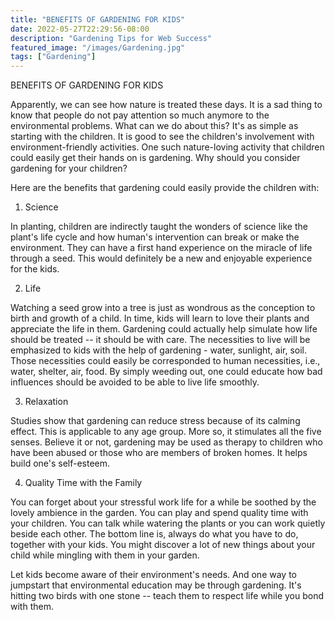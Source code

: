 ```yaml
---
title: "BENEFITS OF GARDENING FOR KIDS"
date: 2022-05-27T22:29:56-08:00
description: "Gardening Tips for Web Success"
featured_image: "/images/Gardening.jpg"
tags: ["Gardening"]
---
```


BENEFITS OF GARDENING FOR KIDS

Apparently, we can see how nature is treated these days.  It is a sad thing to know that people do not pay attention so much anymore to the environmental problems.  What can we do about this?  It's as simple as starting with the children.  It is good to see the children's involvement with environment-friendly activities. One such nature-loving activity that children could easily get their hands on is gardening. Why should you consider gardening for your children?

Here are the benefits that gardening could easily provide the children with:

1.  Science

In planting, children are indirectly taught the wonders of science like the plant's life cycle and how human's intervention can break or make the environment.  They can have a first hand experience on the miracle of life through a seed.  This would definitely be a new and enjoyable experience for the kids.

2.  Life

Watching a seed grow into a tree is just as wondrous as the conception to birth and growth of a child.  In time, kids will learn to love their plants and appreciate the life in them. Gardening could actually help simulate how life should be treated -- it should be with care. The necessities to live will be emphasized to kids with the help of gardening - water, sunlight, air, soil. Those necessities could easily be corresponded to human necessities, i.e., water, shelter, air, food.  By simply weeding out, one could educate how bad influences should be avoided to be able to live life smoothly.

3.  Relaxation

Studies show that gardening can reduce stress because of its calming effect. This is applicable to any age group.  More so, it stimulates all the five senses.  Believe it or not, gardening may be used as therapy to children who have been abused or those who are members of broken homes.  It helps build one's self-esteem.  


4.  Quality Time with the Family

You can forget about your stressful work life for a while be soothed by the lovely ambience in the garden.  You can play and spend quality time with your children.  You can talk while watering the plants or you can work quietly beside each other.  The bottom line is, always do what you have to do, together with your kids.  You might discover a lot of new things about your child while mingling with them in your garden.  

Let kids become aware of their environment's needs. And one way to jumpstart that environmental education may be through gardening.  It's hitting two birds with one stone -- teach them to respect life while you bond with them.

